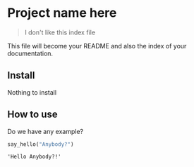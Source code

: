 # Project name here
> I don't like this index file


This file will become your README and also the index of your documentation.

## Install

Nothing to install

## How to use

Do we have any example?

```python
say_hello("Anybody?")
```




    'Hello Anybody?!'


